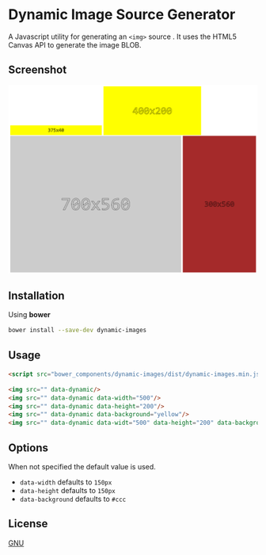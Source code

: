 # Dynamic Image Source Generator

A Javascript utility for generating an `<img>` source . It uses the HTML5 Canvas API to generate the image BLOB.

## Screenshot

![Dynamic Images](screenshot.png)

## Installation

Using **bower**

```bash
bower install --save-dev dynamic-images
```

## Usage

```html
<script src="bower_components/dynamic-images/dist/dynamic-images.min.js></script>
```

```html
<img src="" data-dynamic/>
<img src="" data-dynamic data-width="500"/>
<img src="" data-dynamic data-height="200"/>
<img src="" data-dynamic data-background="yellow"/> 
<img src="" data-dynamic data-widt="500" data-height="200" data-background="yellow"/>
```

## Options

When not specified the default value is used.

* `data-width` defaults to `150px`
* `data-height` defaults to `150px`
* `data-background` defaults to `#ccc`

## License 

[GNU](https://www.gnu.org/licenses/gpl-3.0.en.html)
